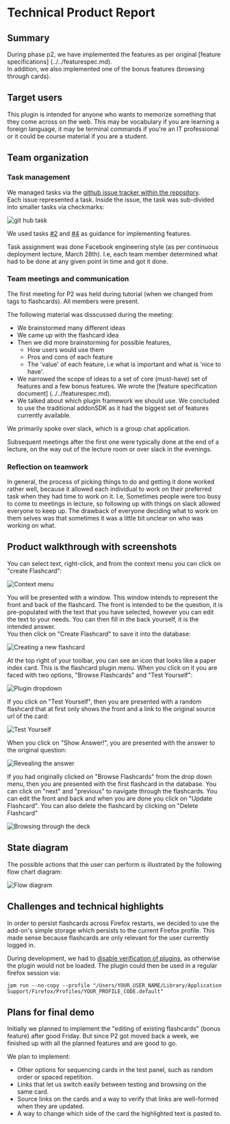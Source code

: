 # Technical Product Report

## Summary
During phase p2, we have implemented the features as per original [feature specifications] (../../featurespec.md).  
In addition, we also implemented one of the bonus features (browsing through cards).

## Target users 
This plugin is intended for anyone who wants to memorize something that they come across on the web. This may be vocabulary if you are learning a foreign language, it may be terminal commands if you're an IT professional or it could be course material if you are a student. 

## Team organization 
### Task management 
We managed tasks via the [github issue tracker within the repository](https://github.com/csc302-2016-spring/group1/issues?utf8=%E2%9C%93&q=is%3Aissue).  
Each issue represented a task. Inside the issue, the task was sub-divided into smaller tasks via checkmarks:  

![git hub task](githubtask.png)

We used tasks [#2](https://github.com/csc302-2016-spring/group1/issues/2) and [#4](https://github.com/csc302-2016-spring/group1/issues/4) as guidance for implementing features.

Task assignment was done Facebook engineering style (as per continuous deployment lecture, March 28th). I.e, each team member determined what had to be done at any given point in time and got it done.

### Team meetings and communication
The first meeting for P2 was held during tutorial (when we changed from tags to flashcards). All members were present.  

The following material was disscussed during the meeting:

- We brainstormed many different ideas 
- We came up with the flashcard idea
- Then we did more brainstorming for possible features, 
  - How users would use them
  - Pros and cons of each feature
  - The 'value' of each feature, i.e what is important and what is 'nice to have'.
- We narrowed the scope of ideas to a set of core (must-have) set of features and a few bonus features. We wrote the [feature specification document] (../../featurespec.md).  
- We talked about which plugin framework we should use. We concluded to use the traditional addonSDK as it had the biggest set of features currently available. 

We primarily spoke over slack, which is a group chat application. 

Subsequent meetings after the first one were typically done at the end of a lecture, on the way out of the lecture room or over slack in the evenings.

### Reflection on teamwork 
In general, the process of picking things to do and getting it done worked rather well, because it allowed each individual to work on their preferred task when they had time to work on it. I.e, Sometimes people were too busy to come to meetings in lecture, so following up with things on slack allowed everyone to keep up. The drawback of everyone deciding what to work on them selves was that sometimes it was a little bit unclear on who was working on what.

## Product walkthrough with screenshots

You can select text, right-click, and from the context menu you can click on "create Flashcard":

![Context menu](right-click-context.png)

You will be presented with a window. This window intends to represent the front and back of the flashcard. The front is intended to be the question, it is pre-populated with the text that you have selected, however you can edit the text to your needs. You can then fill in the back yourself, it is the intended answer.  
You then click on "Create Flashcard" to save it into the database:

![Creating a new flashcard](create-flashcard.png)


At the top right of your toolbar, you can see an icon that looks like a paper index card. This is the flashcard plugin menu. When you click on it you are faced with two options, "Browse Flashcards" and "Test Yourself":

![Plugin dropdown](flashcard-dropdown.png)


If you click on "Test Yourself", then you are presented with a random flashcard that at first only shows the front and a link to the original source url of the card:

![Test Yourself](test-yourself.png)

When you click on "Show Answer!", you are presented with the answer to the original question:

![Revealing the answer](test-answer.png)

If you had originally clicked on "Browse Flashcards" from the drop down menu, then you are presented with the first flashcard in the database. You can click on "next" and "previous" to navigate through the flashcards. You can edit the front and back and when you are done you click on "Update Flashcard". You can also delete the flashcard by clicking on "Delete Flashcard"

![Browsing through the deck](flashcard-list.png)


## State diagram 
The possible actions that the user can perform is illustrated by the following flow chart diagram:

![Flow diagram](statediagram.png)

## Challenges and technical highlights
In order to persist flashcards across Firefox restarts, we decided to use the add-on's simple storage which persists to the current Firefox profile. This made sense because flashcards are only relevant for the user currently logged in.

During development, we had to [disable verification of plugins](http://superuser.com/questions/956145/how-to-force-install-an-unverified-firefox-extension-in-41-0b1), as otherwise the plugin would not be loaded. The plugin could then be used in a regular firefox session via:  

	jpm run --no-copy --profile "/Users/YOUR_USER_NAME/Library/Application Support/Firefox/Profiles/YOUR_PROFILE_CODE.default"

## Plans for final demo
Initially we planned to implement the "editing of existing flashcards" (bonus feature) after good Friday. But since P2 got moved back a week, we finished up with all the planned features and are good to go.

We plan to implement:
- Other options for sequencing cards in the test panel, such as random order or spaced repetition.
- Links that let us switch easily between testing and browsing on the same card.
- Source links on the cards and a way to verify that links are well-formed when they are updated.
- A way to change which side of the card the highlighted text is pasted to.

